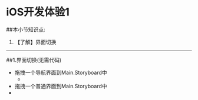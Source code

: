 # iOS开发体验1
##本小节知识点:
1. 【了解】界面切换

---
##1.界面切换(无需代码)
- 拖拽一个导航界面到Main.Storyboard中
    + ![]()
- 拖拽一个普通界面到Main.Storyboard中
-
